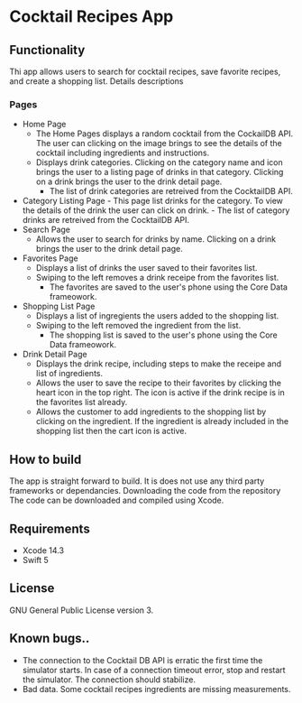 # Cocktail Recipes App

## Functionality
Thi app allows users to search for cocktail recipes, save  favorite recipes, and create a shopping list. Details descriptions


### Pages
* Home Page
	- The Home Pages displays a random cocktail from the CockailDB API. The user can clicking on the image brings to see the details of the cocktail including ingredients and instructions.
	- Displays drink categories. Clicking on the category name and icon brings the user to a listing page of drinks in that category. Clicking on a drink brings the user to the drink detail page.
      - The list of drink categories are retreived from the CocktailDB API.
* Category Listing Page
        - This page list drinks for the category. To view the details of the drink the user can click on drink.
        - The list of category drinks are retreived from the CocktailDB API.
* Search Page
	- Allows the user to search for drinks by name. Clicking on a drink brings the user to the drink detail page.
* Favorites Page
	- Displays a list of drinks the user saved to their favorites list. 
	- Swiping to the left removes a drink receipe from the favorites list.
        - The favorites are saved to the user's phone using the Core Data frameowork.
* Shopping List Page
	- Displays a list of ingregients the users added to the shopping list.
	- Swiping to the left removed the ingredient from the list.
        - The shopping list is saved to the user's phone using the Core Data frameowork.
* Drink Detail Page
	- Displays the drink recipe, including steps to make the receipe and list of ingredients.
	- Allows the user to save the recipe to their favorites by clicking the heart icon in the top right. The icon is active if the drink recipe is in the favorites list already.
	- Allows the customer to add ingredients to the shopping list by clicking on the ingredient. If the ingredient is already included in the shopping list then the cart icon is active.

## How to build
The app is straight forward to build. It is does not use any third party frameworks or dependancies. Downloading the code from the repository The code can be downloaded and compiled using Xcode.

## Requirements
* Xcode 14.3
* Swift 5

## License
GNU General Public License version 3.

## Known bugs..
* The connection to the Cocktail DB API is erratic the first time the simulator starts.  In case of a connection timeout error, stop and restart the simulator. The connection should stabilize.
* Bad data. Some cocktail recipes ingredients are missing measurements.

